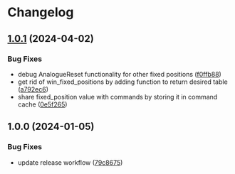 # Changelog

## [1.0.1](https://github.com/SinaBYR/analogue.nvim/compare/v1.0.0...v1.0.1) (2024-04-02)


### Bug Fixes

* debug AnalogueReset functionality for other fixed positions ([f0ffb88](https://github.com/SinaBYR/analogue.nvim/commit/f0ffb88f61c1929f925e03a4181d808bf161501c))
* get rid of win_fixed_positions by adding function to return desired table ([a792ec6](https://github.com/SinaBYR/analogue.nvim/commit/a792ec62c73607e25e7e8047d19504e36b3daa54))
* share fixed_position value with commands by storing it in command cache ([0e5f265](https://github.com/SinaBYR/analogue.nvim/commit/0e5f2651866ccf62c7aa1c9da58928ec5e0aebdb))

## 1.0.0 (2024-01-05)


### Bug Fixes

* update release workflow ([79c8675](https://github.com/SinaBYR/analogue.nvim/commit/79c867585c2d72bfcd3fcfdb69eccada02bf79c5))
